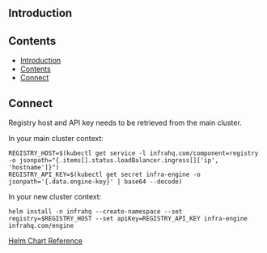 ## Introduction

## Contents

* [Introduction](#introduction)
* [Contents](#contents)
* [Connect](#connect)

## Connect

Registry host and API key needs to be retrieved from the main cluster.

In your main cluster context:

```
REGISTRY_HOST=$(kubectl get service -l infrahq.com/component=registry -o jsonpath="{.items[].status.loadBalancer.ingress[]['ip', 'hostname']}")
REGISTRY_API_KEY=$(kubectl get secret infra-engine -o jsonpath='{.data.engine-key}' | base64 --decode)
```

In your new cluster context:

```
helm install -n infrahq --create-namespace --set registry=$REGISTRY_HOST --set apiKey=REGISTRY_API_KEY infra-engine infrahq.com/engine
```

[Helm Chart Reference](./helm.md)
